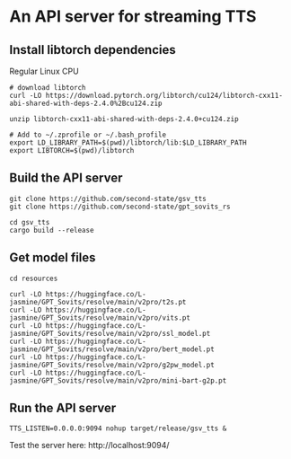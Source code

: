 # An API server for streaming TTS

## Install libtorch dependencies

Regular Linux CPU

```
# download libtorch
curl -LO https://download.pytorch.org/libtorch/cu124/libtorch-cxx11-abi-shared-with-deps-2.4.0%2Bcu124.zip

unzip libtorch-cxx11-abi-shared-with-deps-2.4.0+cu124.zip

# Add to ~/.zprofile or ~/.bash_profile
export LD_LIBRARY_PATH=$(pwd)/libtorch/lib:$LD_LIBRARY_PATH
export LIBTORCH=$(pwd)/libtorch 
```

## Build the API server

```
git clone https://github.com/second-state/gsv_tts
git clone https://github.com/second-state/gpt_sovits_rs

cd gsv_tts
cargo build --release
```

## Get model files

```
cd resources

curl -LO https://huggingface.co/L-jasmine/GPT_Sovits/resolve/main/v2pro/t2s.pt
curl -LO https://huggingface.co/L-jasmine/GPT_Sovits/resolve/main/v2pro/vits.pt
curl -LO https://huggingface.co/L-jasmine/GPT_Sovits/resolve/main/v2pro/ssl_model.pt
curl -LO https://huggingface.co/L-jasmine/GPT_Sovits/resolve/main/v2pro/bert_model.pt
curl -LO https://huggingface.co/L-jasmine/GPT_Sovits/resolve/main/v2pro/g2pw_model.pt
curl -LO https://huggingface.co/L-jasmine/GPT_Sovits/resolve/main/v2pro/mini-bart-g2p.pt
```

## Run the API server

```
TTS_LISTEN=0.0.0.0:9094 nohup target/release/gsv_tts &
```

Test the server here: http://localhost:9094/


